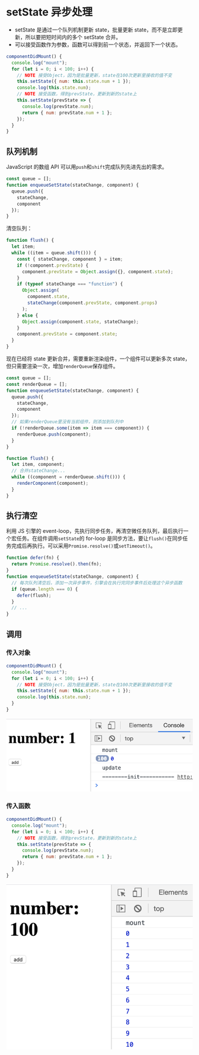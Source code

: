 # setState 异步处理

- setState 是通过一个队列机制更新 state，批量更新 state，而不是立即更新，所以要把短时间内的多个 setState 合并。
- 可以接受函数作为参数，函数可以得到前一个状态，并返回下一个状态。

```js
componentDidMount() {
  console.log("mount");
  for (let i = 0; i < 100; i++) {
    // NOTE 接受Object，因为是批量更新，state在100次更新里接收的值不变
    this.setState({ num: this.state.num + 1 });
    console.log(this.state.num);
    // NOTE 接受函数，得到prevState，更新到新的state上
    this.setState(prevState => {
      console.log(prevState.num);
      return { num: prevState.num + 1 };
    });
  }
}
```

## 队列机制

JavaScript 的数组 API 可以用`push`和`shift`完成队列先进先出的需求。

```js
const queue = [];
function enqueueSetState(stateChange, component) {
  queue.push({
    stateChange,
    component
  });
}
```

清空队列：

```js
function flush() {
  let item;
  while ((item = queue.shift())) {
    const { stateChange, component } = item;
    if (!component.prevState) {
      component.prevState = Object.assign({}, component.state);
    }
    if (typeof stateChange === "function") {
      Object.assign(
        component.state,
        stateChange(component.prevState, component.props)
      );
    } else {
      Object.assign(component.state, stateChange);
    }
    component.prevState = component.state;
  }
}
```

现在已经将 state 更新合并，需要重新渲染组件，一个组件可以更新多次 state，但只需要渲染一次，增加`renderQueue`保存组件。

```js
const queue = [];
const renderQueue = [];
function enqueueSetState(stateChange, component) {
  queue.push({
    stateChange,
    component
  });
  // 如果renderQueue里没有当前组件，则添加到队列中
  if (!renderQueue.some(item => item === component)) {
    renderQueue.push(component);
  }
}
```

```js
function flush() {
  let item, component;
  // 合并stateChange...
  while ((component = renderQueue.shift())) {
    renderComponent(component);
  }
}
```

## 执行清空

利用 JS 引擎的 event-loop，先执行同步任务，再清空微任务队列，最后执行一个宏任务。在组件调用`setState`的 for-loop 是同步方法，要让`flush()`在同步任务完成后再执行。可以采用`Promise.resolve()`或`setTimeout()`。

```js
function defer(fn) {
  return Promise.resolve().then(fn);
}
function enqueueSetState(stateChange, component) {
  // 每次队列清空后，添加一次异步事件，引擎会在执行完同步事件后处理这个异步函数
  if (queue.length === 0) {
    defer(flush);
  }
  // ...
}
```

## 调用

### 传入对象

```js
componentDidMount() {
  console.log("mount");
  for (let i = 0; i < 100; i++) {
    // NOTE 接受Object，因为是批量更新，state在100次更新里接收的值不变
    this.setState({ num: this.state.num + 1 });
    console.log(this.state.num);
  }
}
```

![image-20200404134902610](assets/image-20200404134902610.png)

### 传入函数

```js
componentDidMount() {
  console.log("mount");
  for (let i = 0; i < 100; i++) {
    // NOTE 接受函数，得到prevState，更新到新的state上
    this.setState(prevState => {
      console.log(prevState.num);
      return { num: prevState.num + 1 };
    });
  }
}
```

![image-20200404134837250](assets/image-20200404134837250.png)